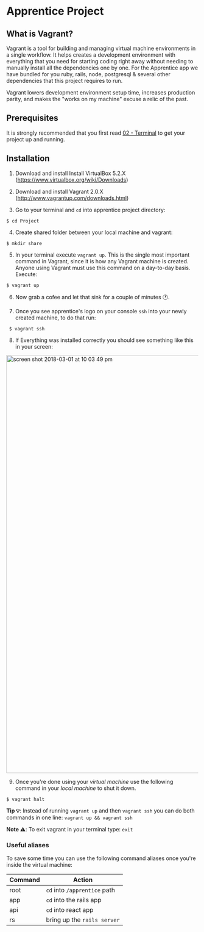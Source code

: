# Apprentice Project

## What is Vagrant?
Vagrant is a tool for building and managing virtual machine environments in a single workflow. It helps creates a development environment with everything that you need for starting coding right away without needing to manually install all the dependencies one by one. For the Apprentice app we have bundled for you ruby, rails, node, postgresql & several other dependencies that this project requires to run.

Vagrant lowers development environment setup time, increases production parity, and makes the "works on my machine" excuse a relic of the past.

## Prerequisites
It is strongly recommended that you first read [02 - Terminal](apprentice/tree/master/02%20-%20Terminal) to get your project up and running.

## Installation

1. Download and install Install VirtualBox 5.2.X (https://www.virtualbox.org/wiki/Downloads)

2. Download and install Vagrant 2.0.X (http://www.vagrantup.com/downloads.html)

3. Go to your terminal and `cd` into apprentice project directory:

  ```
  $ cd Project
  ```

4. Create shared folder between your local machine and vagrant:

  ```
  $ mkdir share
  ```

5. In your terminal execute `vagrant up`. This is the single most important command in Vagrant, since it is how any Vagrant machine is created. Anyone using Vagrant must use this command on a day-to-day basis. Execute:

 ```
 $ vagrant up
 ```

6. Now grab a cofee and let that sink for a couple of minutes 🕐.

7. Once you see apprentice's logo on your console `ssh` into your newly created machine, to do that run:

  ```
   $ vagrant ssh
  ```
  
 8. If Everything was installed correctly you should see something like this in your screen:

<img width="1097" alt="screen shot 2018-03-01 at 10 03 49 pm" src="https://user-images.githubusercontent.com/7410981/36910845-16cdbe2e-1dff-11e8-8060-35209d32d9f4.png">

9. Once you're done using your *virtual machine* use the following command in your *local machine* to shut it down.

```
$ vagrant halt
```

**Tip 💡**: Instead of running `vagrant up` and then `vagrant ssh` you can do both commands in one line: `vagrant up && vagrant ssh`

**Note ⚠️**: To exit vagrant in your terminal type: `exit`

### Useful aliases

To save some time you can use the following command aliases once you're inside the virtual machine:

Command | Action
------------ | -------------
root | `cd` into `/apprentice` path
app | `cd` into the rails app
api | `cd` into react app
rs | bring up the `rails server`

